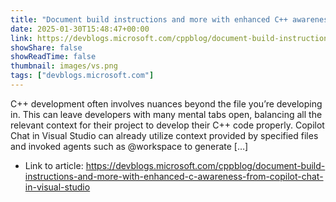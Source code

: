 ```yaml
---
title: "Document build instructions and more with enhanced C++ awareness from Copilot Chat in Visual Studio"
date: 2025-01-30T15:48:47+00:00
link: https://devblogs.microsoft.com/cppblog/document-build-instructions-and-more-with-enhanced-c-awareness-from-copilot-chat-in-visual-studio
showShare: false
showReadTime: false
thumbnail: images/vs.png
tags: ["devblogs.microsoft.com"]
---
```

C++ development often involves nuances beyond the file you’re developing in. This can leave developers with many mental tabs open, balancing all the relevant context for their project to develop their C++ code properly. Copilot Chat in Visual Studio can already utilize context provided by specified files and invoked agents such as @workspace to generate […]

- Link to article: https://devblogs.microsoft.com/cppblog/document-build-instructions-and-more-with-enhanced-c-awareness-from-copilot-chat-in-visual-studio